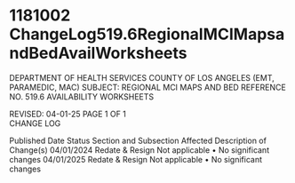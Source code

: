 # 1181002 ChangeLog519.6RegionalMCIMapsandBedAvailWorksheets

DEPARTMENT OF HEALTH SERVICES 
COUNTY OF LOS ANGELES 
 (EMT, PARAMEDIC, MAC) 
SUBJECT: REGIONAL MCI MAPS AND BED REFERENCE NO. 519.6 
  AVAILABILITY WORKSHEETS 
 
 
 
 
REVISED: 04-01-25 PAGE 1 OF 1  
CHANGE LOG 
 
Published 
Date 
Status Section and 
Subsection Affected 
Description of Change(s) 
04/01/2024 Redate & 
Resign 
Not applicable 
• No significant changes 
04/01/2025 Redate & 
Resign 
Not applicable 
• No significant changes
